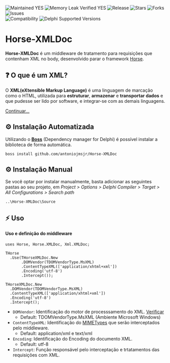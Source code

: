 ![Maintained YES](https://img.shields.io/badge/Maintained%3F-yes-green.svg?style=flat-square&color=important)
![Memory Leak Verified YES](https://img.shields.io/badge/Memory%20Leak%20Verified%3F-yes-green.svg?style=flat-square&color=important)
![Release](https://img.shields.io/github/v/release/antoniojmsjr/Horse-XMLDoc?label=Latest%20release&style=flat-square&color=important)
![Stars](https://img.shields.io/github/stars/antoniojmsjr/Horse-XMLDoc.svg?style=flat-square)
![Forks](https://img.shields.io/github/forks/antoniojmsjr/Horse-XMLDoc.svg?style=flat-square)
![Issues](https://img.shields.io/github/issues/antoniojmsjr/Horse-XMLDoc.svg?style=flat-square&color=blue)</br>
![Compatibility](https://img.shields.io/badge/Compatibility-Horse-3db36a?style=flat-square)
![Delphi Supported Versions](https://img.shields.io/badge/Delphi%20Supported%20Versions-XE7%20and%20above-3db36a?style=flat-square)

# Horse-XMLDoc

**Horse-XMLDoc** é um middleware de tratamento para requisições que contenham XML no body, desenvolvido parar o framework [Horse](https://github.com/HashLoad/horse).

## ❓ O que é um XML?

O **XML(eXtensible Markup Language)** é uma linguagem de marcação como o HTML, utilizada para **estruturar**, **armazenar** e **transportar dados** e que pudesse ser lido por software, e integrar-se com as demais linguagens.

[Continuar...](https://github.com/antoniojmsjr/Horse-XMLDoc/blob/main/XML.md)

## ⚙️ Instalação Automatizada

Utilizando o [**Boss**](https://github.com/HashLoad/boss/releases/latest) (Dependency manager for Delphi) é possível instalar a biblioteca de forma automática.

```
boss install github.com/antoniojmsjr/Horse-XMLDoc
```

## ⚙️ Instalação Manual

Se você optar por instalar manualmente, basta adicionar as seguintes pastas ao seu projeto, em *Project > Options > Delphi Compiler > Target > All Configurations > Search path*

```
..\Horse-XMLDoc\Source
```

## ⚡️ Uso

#### Uso e definição do middleware

```delphi
uses Horse, Horse.XMLDoc, Xml.XMLDoc;

THorse
  .Use(THorseXMLDoc.New
       .DOMVendor(TDOMVendorType.MsXML)
       .ContentTypeXML(['application/xhtml+xml'])
       .Encoding('utf-8')
       .Intercept());
```

```delphi
THorseXMLDoc.New
  .DOMVendor(TDOMVendorType.MsXML)
  .ContentTypeXML(['application/xhtml+xml'])
  .Encoding('utf-8')
  .Intercept();
```
* `DOMVendor`: Identificação do motor de processsamento do XML. [Verificar](https://github.com/antoniojmsjr/Horse-XMLDoc/blob/main/XML.md)
  * Default: TDOMVendorType.MsXML (Ambiente Microsoft Windows)
* `ContentTypeXML`: Identificação do [MIMETypes](https://developer.mozilla.org/en-US/docs/Web/HTTP/Basics_of_HTTP/MIME_types) que serão interceptados pelo middleware.
  * Default: application/xml e text/xml
* `Encoding`: Identificação do Encoding do documento XML.
  * Default: utf-8
* `Intercept`: Função responsável pelo interceptação e trtatamentos das requisições com XML.
